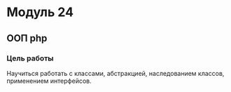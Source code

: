 # Модуль 24
## ООП php
### Цель работы
Научиться работать с классами, абстракцией, наследованием классов, применением интерфейсов.
